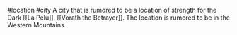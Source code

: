 #location #city 
A city that is rumored to be a location of strength for the Dark [[La Pelu]], [[Vorath the Betrayer]]. The location is rumored to be in the Western Mountains.